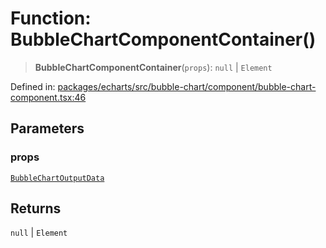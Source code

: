 # Function: BubbleChartComponentContainer()

> **BubbleChartComponentContainer**(`props`): `null` \| `Element`

Defined in: [packages/echarts/src/bubble-chart/component/bubble-chart-component.tsx:46](https://github.com/GeoDaCenter/openassistant/blob/ae6e39c15b60e7a98a21d90a5bbeff5dc44c1295/packages/echarts/src/bubble-chart/component/bubble-chart-component.tsx#L46)

## Parameters

### props

[`BubbleChartOutputData`](../type-aliases/BubbleChartOutputData.md)

## Returns

`null` \| `Element`
